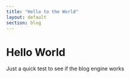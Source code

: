 ```yaml
---
title: "Hello to the World"
layout: default
section: blog
---
```

Hello World
============

Just a quick test to see if the blog engine works